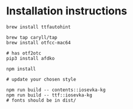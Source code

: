 # Installation instructions

    brew install ttfautohint

    brew tap caryll/tap
    brew install otfcc-mac64

    # has otf2otc
    pip3 install afdko

    npm install

    # update your chosen style

    npm run build -- contents::iosevka-kg
    npm run build -- ttf::iosevka-kg
    # fonts should be in dist/
